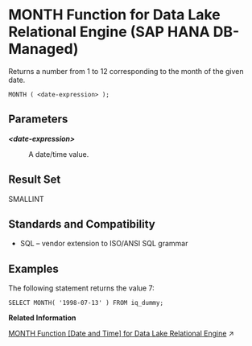 <!-- loio63319ccc3d6847fab168f3418d0fec07 -->

# MONTH Function for Data Lake Relational Engine \(SAP HANA DB-Managed\)

Returns a number from 1 to 12 corresponding to the month of the given date.



```
MONTH ( <date-expression> );
```



<a name="loio63319ccc3d6847fab168f3418d0fec07__section_nnk_3fn_vrb"/>

## Parameters


<dl>
<dt><b>

*<date-expression\>*

</b></dt>
<dd>

A date/time value.



</dd>
</dl>



<a name="loio63319ccc3d6847fab168f3418d0fec07__section_j1h_jfn_vrb"/>

## Result Set

SMALLINT



<a name="loio63319ccc3d6847fab168f3418d0fec07__section_hhr_jfn_vrb"/>

## Standards and Compatibility

-   SQL – vendor extension to ISO/ANSI SQL grammar



<a name="loio63319ccc3d6847fab168f3418d0fec07__section_qg3_kfn_vrb"/>

## Examples

The following statement returns the value 7:

```
SELECT MONTH( '1998-07-13' ) FROM iq_dummy;
```

**Related Information**  


[MONTH Function \[Date and Time\] for Data Lake Relational Engine](https://help.sap.com/viewer/19b3964099384f178ad08f2d348232a9/2024_3_QRC/en-US/a565928184f21015aecd84c01c4c2078.html "Returns a number from 1 to 12 corresponding to the month of the given date.") :arrow_upper_right:


